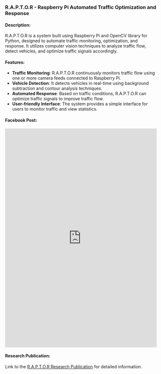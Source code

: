 ### R.A.P.T.O.R - Raspberry Pi Automated Traffic Optimization and Response

#### Description:
R.A.P.T.O.R is a system built using Raspberry Pi and OpenCV library for Python, designed to automate traffic monitoring, optimization, and response. It utilizes computer vision techniques to analyze traffic flow, detect vehicles, and optimize traffic signals accordingly.

#### Features:
- **Traffic Monitoring**: R.A.P.T.O.R continuously monitors traffic flow using one or more camera feeds connected to Raspberry Pi.
- **Vehicle Detection**: It detects vehicles in real-time using background subtraction and contour analysis techniques.
- **Automated Response**: Based on traffic conditions, R.A.P.T.O.R can optimize traffic signals to improve traffic flow.
- **User-friendly Interface**: The system provides a simple interface for users to monitor traffic and view statistics.

#### Facebook Post:
<iframe src="https://www.facebook.com/plugins/post.php?href=https%3A%2F%2Fwww.facebook.com%2Fphoto.php%3Ffbid%3D931526918770539%26set%3Da.560979689158599%26type%3D3&show_text=true&width=500&height=722&is_preview=true" width="500" height="722" style="border:none;overflow:hidden" scrolling="no" frameborder="0" allowfullscreen="true" allow="autoplay; clipboard-write; encrypted-media; picture-in-picture; web-share"></iframe>

#### Research Publication:
Link to the [R.A.P.T.O.R Research Publication](https://drive.google.com/file/d/1-j48vZ1sInlDdAZ5-EQw2_BLE_dme0sH/view?pli=1) for detailed information.
